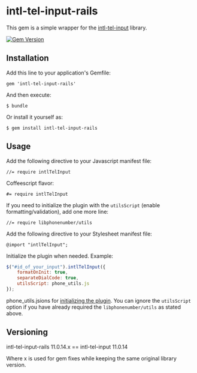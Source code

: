 # intl-tel-input-rails

This gem is a simple wrapper for the [intl-tel-input](https://github.com/jackocnr/intl-tel-input)
library.

[![Gem Version](https://badge.fury.io/rb/intl-tel-input-rails@2x.png)](http://badge.fury.io/rb/intl-tel-input-rails)

## Installation

Add this line to your application's Gemfile:

    gem 'intl-tel-input-rails'

And then execute:

    $ bundle

Or install it yourself as:

    $ gem install intl-tel-input-rails

## Usage

Add the following directive to your Javascript manifest file:

    //= require intlTelInput

Coffeescript flavor:

    #= require intlTelInput

If you need to initialize the plugin with the `utilsScript` (enable formatting/validation), add one more line:

    //= require libphonenumber/utils

Add the following directive to your Stylesheet manifest file:
    
    @import "intlTelInput";

Initialize the plugin when needed. Example:

```js
$("#id_of_your_input").intlTelInput({
    formatOnInit: true,
    separateDialCode: true,
    utilsScript: phone_utils.js
});
```
phone_utils.jsions for [initializing the plugin](https://github.com/jackocnr/intl-tel-input#options). You can ignore the `utilsScript` option if you have already required the `libphonenumber/utils` as stated above.

## Versioning

intl-tel-input-rails 11.0.14.x == intl-tel-input 11.0.14

Where x is used for gem fixes while keeping the same original library version.
